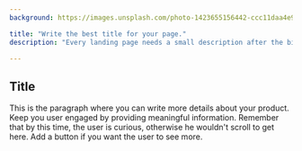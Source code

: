 ```yaml
---
background: https://images.unsplash.com/photo-1423655156442-ccc11daa4e99?crop=entropy&dpr=2&fit=crop&fm=jpg&h=750&ixjsv=2.1.0&ixlib=rb-0.3.5&q=50&w=1450

title: "Write the best title for your page."
description: "Every landing page needs a small description after the big bold title, that's why we added this text here. Add here all the information that can make you or your product create the first impression."

---
```


## Title

This is the paragraph where you can write more details about your product. Keep you user engaged by providing meaningful information. Remember that by this time, the user is curious, otherwise he wouldn't scroll to get here. Add a button if you want the user to see more.

